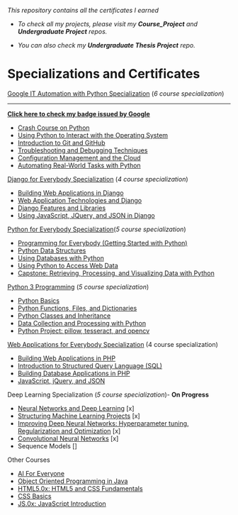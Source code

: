*This repository contains all the certificates I earned*

* *To check all my projects, please visit my **Course_Project** and **Undergraduate Project** repos.*

* *You can also check my **Undergraduate Thesis Project** repo.*

# Specializations and Certificates

[Google IT Automation with Python Specialization](https://www.coursera.org/account/accomplishments/specialization/certificate/HMDHC82TCBAR) (*6 course specialization*)
___
[**Click here to check my badge issued by Google**](https://www.youracclaim.com/badges/43df27b5-fa44-4562-89ce-74cb0722ace5) 

* [Crash Course on Python](https://www.coursera.org/account/accomplishments/certificate/EU6WVG4P3REH)  
* [Using Python to Interact with the Operating System](https://www.coursera.org/account/accomplishments/certificate/VTQ28BMV6HAG) 
* [Introduction to Git and GitHub](https://www.coursera.org/account/accomplishments/certificate/Y3E3SA472YA7)
* [Troubleshooting and Debugging Techniques](https://www.coursera.org/account/accomplishments/certificate/WQTD4BHE4UNF)
* [Configuration Management and the Cloud](https://www.coursera.org/account/accomplishments/certificate/PN7EME5DZ8TH)
* [Automating Real-World Tasks with Python](https://www.coursera.org/account/accomplishments/certificate/QLNWTVJEKBRT)

[Django for Everybody Specialization](https://www.coursera.org/account/accomplishments/specialization/certificate/NQ3S8GPPD35Q) (*4 course specialization*)
* [Building Web Applications in Django](https://www.coursera.org/account/accomplishments/certificate/6BFKFHVSKEXH)
* [Web Application Technologies and Django](https://www.coursera.org/account/accomplishments/certificate/2Y6RQBE8JEQ9)
* [Django Features and Libraries](https://www.coursera.org/account/accomplishments/certificate/PYLLA8MVUJ5Q)
* [Using JavaScript, JQuery, and JSON in Django](https://www.coursera.org/account/accomplishments/certificate/P62BCXRP6J62)

[Python for Everybody Specialization](https://www.coursera.org/account/accomplishments/specialization/certificate/KXEQYMS7C2LN)(*5 course specialization*)
* [Programming for Everybody (Getting Started with Python)](https://www.coursera.org/account/accomplishments/certificate/U6PVMMVGGB4H)
* [Python Data Structures](https://www.coursera.org/account/accomplishments/certificate/D4MVMVWCPYGX)
* [Using Databases with Python](https://www.coursera.org/account/accomplishments/certificate/3PHQW89K3H4K)
* [Using Python to Access Web Data](https://www.coursera.org/account/accomplishments/certificate/J2UFUZTUNPRJ)
* [Capstone: Retrieving, Processing, and Visualizing Data with Python](https://www.coursera.org/account/accomplishments/certificate/DSQR6UR32QKQ) 

[Python 3 Programming](https://www.coursera.org/account/accomplishments/specialization/certificate/92G64MQVRC23) (*5 course specialization*)
* [Python Basics](https://www.coursera.org/account/accomplishments/certificate/XBCT6GZJQMKZ)
* [Python Functions, Files, and Dictionaries](https://www.coursera.org/account/accomplishments/certificate/Y8G74MSSDY2A)
* [Python Classes and Inheritance](https://www.coursera.org/account/accomplishments/certificate/6L5WU6RNB6FB)
* [Data Collection and Processing with Python](https://www.coursera.org/account/accomplishments/certificate/U8VVSZJWN65E)
* [Python Project: pillow, tesseract, and opencv](https://www.coursera.org/account/accomplishments/certificate/M5SL9FKKJJW7) 

[Web Applications for Everybody Specialization](https://www.coursera.org/account/accomplishments/specialization/certificate/2PXKPRF52844) (4 course specialization)
* [Building Web Applications in PHP](https://www.coursera.org/account/accomplishments/certificate/NHNKC3PEM9MW)
* [Introduction to Structured Query Language (SQL)](https://www.coursera.org/account/accomplishments/certificate/UGSDKECGQ4ZY) 
* [Building Database Applications in PHP](https://www.coursera.org/account/accomplishments/certificate/LGSL5XTE7NFA)
* [JavaScript, jQuery, and JSON](https://www.coursera.org/account/accomplishments/verify/EGM3EZCG73GD) 

Deep Learning Specialization (*5 course specialization*)- **On Progress**
* [Neural Networks and Deep Learning](https://www.coursera.org/account/accomplishments/certificate/7GXHVBJR7BV7) [x]
* [Structuring Machine Learning Projects](https://www.coursera.org/account/accomplishments/certificate/52RELUKKWT2Z) [x]
* [Improving Deep Neural Networks: Hyperparameter tuning, Regularization and Optimization](https://www.coursera.org/account/accomplishments/certificate/M292FGAUQ2L5) [x]
* [Convolutional Neural Networks](https://www.coursera.org/account/accomplishments/certificate/LKVNJYJUY8YT) [x]
* Sequence Models []

Other Courses
* [AI For Everyone](https://www.coursera.org/account/accomplishments/certificate/5CQD3RC85EAN)
* [Object Oriented Programming in Java](https://www.coursera.org/account/accomplishments/certificate/YNUB9ZS2W5WD) 
* [HTML5.0x: HTML5 and CSS Fundamentals](https://courses.edx.org/certificates/9dd21096d55d42e9905704f44d223d55)
* [CSS Basics](https://courses.edx.org/certificates/4ade23c5502b4213b85450b0515a1b4b) 
* [JS.0x: JavaScript Introduction](https://courses.edx.org/certificates/c5725f552b6c4dbda040357e9e9cb13a)








